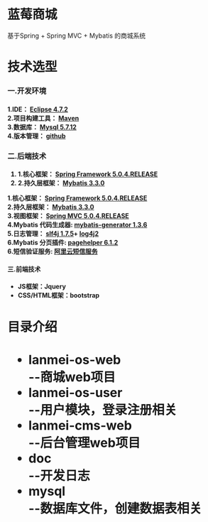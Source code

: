<h1>蓝莓商城</h1>
基于Spring + Spring MVC + Mybatis 的商城系统

<h1>技术选型</h1>

<h3>一.开发环境<h4>
<p>
	1.IDE：
	<a href="https://www.eclipse.org/downloads/eclipse-packages/">
	 Eclipse 4.7.2
	</a>
	</br>
	2.项目构建工具：
	<a href="https://maven.apache.org/">
	Maven
	</a>
	</br>
	3.数据库：
	<a href="https://www.mysql.com/">
	Mysql 5.7.12
	</a>
	</br>
	4.版本管理：
	<a href="https://github.com/">
	github
	</a>
</p>

<h3>二.后端技术<h4>
<ol>
	<li>
		1.核心框架：
		<a href="https://projects.spring.io/spring-framework/">	
			Spring Framework 5.0.4.RELEASE
		</a>
	</li>
	<li>
		2.持久层框架：
		<a href="http://www.mybatis.org/mybatis-3/">	
			Mybatis 3.3.0
		</a>
	</li>
</ol>
<p>
	1.核心框架：
	<a href="https://projects.spring.io/spring-framework/">
	Spring Framework 5.0.4.RELEASE
	</a></br>
	2.持久层框架：
	<a href="http://www.mybatis.org/mybatis-3/">Mybatis 3.3.0
	</a></br>
	3.视图框架：
	<a href="https://projects.spring.io/spring-framework/">
	Spring MVC 5.0.4.RELEASE
	</a></br>
	4.Mybatis 代码生成器:
	<a href="http://www.mybatis.org/generator/">
	mybatis-generator 1.3.6
	</a></br>
	5.日志管理：
	<a href="https://www.slf4j.org/">slf4j 1.7.5</a>+
	<a href="https://logging.apache.org/log4j/2.x/manual/configuration.html/">log4j2
	</a></br>
	6.Mybatis 分页插件: 
	<a href="https://github.com/pagehelper/Mybatis-PageHelper/blob/master/README_zh.md">
	pagehelper 6.1.2
	</a></br>
	6.短信验证服务: 
	<a href="https://www.aliyun.com/product/sms?spm=5176.8195934.765261.387.5c464183yLVTAN">
	阿里云短信服务
	</a></br>
</p>
<h4>三.前端技术<h4>
<p>
	<ul>
   		<li>JS框架：Jquery</li>
   		<li>CSS/HTML框架：bootstrap</li>
	</ul>	
</p>

<h1>目录介绍<h1>

<body>
	<ul>
		<li>lanmei-os-web</li>--商城web项目
		<li>lanmei-os-user</li>--用户模块，登录注册相关
		<li>lanmei-cms-web</li>--后台管理web项目
		<li>doc</li>--开发日志			
		<li>mysql</li>--数据库文件，创建数据表相关
	</ul>
<body>

